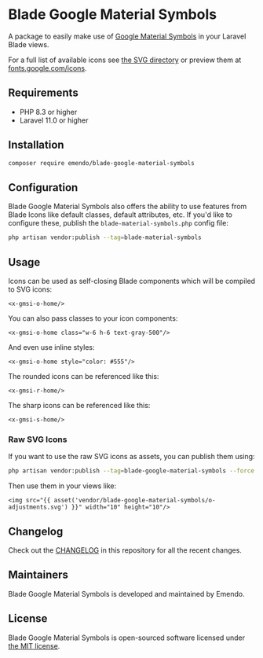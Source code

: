 # Blade Google Material Symbols

A package to easily make use of [Google Material Symbols](https://github.com/google/material-design-icons) in your Laravel Blade views.

For a full list of available icons see [the SVG directory](resources/svg) or preview them at [fonts.google.com/icons](https://fonts.google.com/icons?icon.size=24&icon.color=%23e8eaed).

## Requirements

- PHP 8.3 or higher
- Laravel 11.0 or higher

## Installation

```bash
composer require emendo/blade-google-material-symbols
```

<!-- ## Updating

Please refer to [`the upgrade guide`](UPGRADE.md) when updating the library. -->

## Configuration

Blade Google Material Symbols also offers the ability to use features from Blade Icons like default classes, default attributes, etc. If you'd like to configure these, publish the `blade-material-symbols.php` config file:

```bash
php artisan vendor:publish --tag=blade-material-symbols
```

## Usage

Icons can be used as self-closing Blade components which will be compiled to SVG icons:

```blade
<x-gmsi-o-home/>
```

You can also pass classes to your icon components:

```blade
<x-gmsi-o-home class="w-6 h-6 text-gray-500"/>
```

And even use inline styles:

```blade
<x-gmsi-o-home style="color: #555"/>
```

The rounded icons can be referenced like this:

```blade
<x-gmsi-r-home/>
```

The sharp icons can be referenced like this:

```blade
<x-gmsi-s-home/>
```

### Raw SVG Icons

If you want to use the raw SVG icons as assets, you can publish them using:

```bash
php artisan vendor:publish --tag=blade-google-material-symbols --force
```

Then use them in your views like:

```blade
<img src="{{ asset('vendor/blade-google-material-symbols/o-adjustments.svg') }}" width="10" height="10"/>
```

## Changelog

Check out the [CHANGELOG](CHANGELOG.md) in this repository for all the recent changes.

## Maintainers

Blade Google Material Symbols is developed and maintained by Emendo.

## License

Blade Google Material Symbols is open-sourced software licensed under [the MIT license](LICENSE.md).
